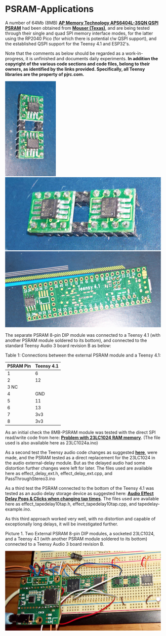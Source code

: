 # PSRAM-Applications
A number of 64Mb (8MB) [**AP Memory Technology APS6404L-3SQN QSPI PSRAM**](https://www.mouser.com/ProductDetail/AP-Memory/APS6404L-3SQN-SN?qs=IS%252B4QmGtzzqCot9%252BeIJwKw%3D%3D) had been obtained from [**Mouser (Texas)**](https://www.mouser.com/), and are being tested through their single and quad SPI memory interface modes, for the latter using the RP2040 Pico (for which there is potential r/w QSPI support), and the established QSPI support for the Teensy 4.1 and ESP32's. 

Note that the comments as below should be regarded as a work-in-progress, it is unfinished and documents daily experiments. **In addition the copyright of the various code sections and code files, belong to their owners, as identified by the links provided. Specifically, all Teensy libraries are the property of pjrc.com.**

<p align="left">
<img src="images/AP-psram7.jpg" width="164" />  
<img src="images/AP-psram8.jpg" width="650" /> 
<img src="images/Teensy41-psram1.jpg" width="817" />  
<br>
  
The separate PSRAM 8-pin DIP module was connected to a Teensy 4.1 (with another PSRAM module soldered to its bottom), and connected to the standard Teensy Audio 3 board revision B as below:
  
Table 1: Connections between the external PSRAM module and a Teensy 4.1: 

| PSRAM Pin   | Teensy 4.1 | 
|:------------|:-----------|
| 1           |	6          |
| 2           | 12         | 
| 3   NC      |	      	   | 
| 4           |	GND        | 
| 5           |	11         | 
| 6           | 13         |
| 7           | 3v3        | 
| 8           | 3v3        | 
  
As an initial check the 8MB-PSRAM module was tested with the direct SPI read/write code from here: [**Problem with 23LC1024 RAM memory**](https://forum.pjrc.com/threads/36563-Problem-with-23LC1024-RAM-memory). (The file used is also available here as 23LC1024a.ino)
  
As a second test the Teensy audio code changes as suggested [**here**](https://forum.pjrc.com/threads/29276-Limits-of-delay-effect-in-audio-library/page5), were made, and the PSRAM tested as a direct replacement for the 23LC1024 in the audio external-delay module. But as the delayed audio had some distortion further changes were left for later. The files used are available here as effect_delay_ext.h, effect_delay_ext.cpp, and PassThroughStereo3.ino
  
As a third test the PSRAM connected to the bottom of the Teensy 4.1 was tested as an audio delay storage device as suggested here: [**Audio Effect Delay Pops & Clicks when changing tap times**](https://forum.pjrc.com/threads/62739-Audio-Effect-Delay-Pops-amp-Clicks-when-changing-tap-times).  The files used are available here as effect_tapedelay10tap.h, effect_tapedelay10tap.cpp, and tapedelay-example.ino.
  
As this third approach worked very well, with no distortion and capable of exceptionally long delays, it will be investigated further.

Picture 1. Two External PSRAM 8-pin DIP modules, a socketed 23LC1024, and a Teensy 4.1 (with another PSRAM module soldered to its bottom) connected to a Teensy Audio 3 board revision B.
  
<p align="left">
<img src="images/setup-teensy41-audio3.jpg" width="550" />  
<br>
  
